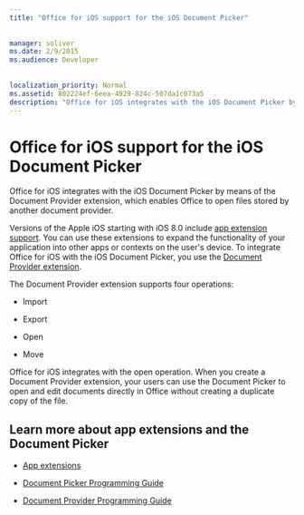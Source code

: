 ```yaml
---
title: "Office for iOS support for the iOS Document Picker"
 
 
manager: soliver
ms.date: 2/9/2015
ms.audience: Developer
 
 
localization_priority: Normal
ms.assetid: 802224ef-6eea-4929-824c-507da1c073a5
description: "Office for iOS integrates with the iOS Document Picker by means of the Document Provider extension, which enables Office to open files stored by another document provider."
---
```


# Office for iOS support for the iOS Document Picker

Office for iOS integrates with the iOS Document Picker by means of the Document Provider extension, which enables Office to open files stored by another document provider.
  
Versions of the Apple iOS starting with iOS 8.0 include [app extension support](https://developer.apple.com/library/prerelease/ios/documentation/General/Conceptual/ExtensibilityPG/index.html#//apple_ref/doc/uid/TP40014214-CH20-SW1). You can use these extensions to expand the functionality of your application into other apps or contexts on the user's device. To integrate Office for iOS with the iOS Document Picker, you use the [Document Provider extension](https://developer.apple.com/library/prerelease/ios/documentation/General/Conceptual/ExtensibilityPG/FileProvider.html).
  
The Document Provider extension supports four operations:
  
- Import
    
- Export
    
- Open
    
- Move
    
Office for iOS integrates with the open operation. When you create a Document Provider extension, your users can use the Document Picker to open and edit documents directly in Office without creating a duplicate copy of the file.
  
## Learn more about app extensions and the Document Picker
<a name="bk_addresources"> </a>

- [App extensions](https://developer.apple.com/library/prerelease/ios/documentation/General/Conceptual/ExtensibilityPG/index.html#//apple_ref/doc/uid/TP40014214-CH20-SW1)
    
- [Document Picker Programming Guide](https://developer.apple.com/library/prerelease/ios/documentation/FileManagement/Conceptual/DocumentPickerProgrammingGuide/Introduction/Introduction.html)
    
- [Document Provider Programming Guide](https://developer.apple.com/library/prerelease/ios/documentation/General/Conceptual/ExtensibilityPG/FileProvider.html)
    

